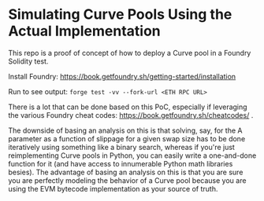 # Simulating Curve Pools Using the Actual Implementation

This repo is a proof of concept of how to deploy a Curve pool in a Foundry Solidity test.

Install Foundry: https://book.getfoundry.sh/getting-started/installation

Run to see output:
`forge test -vv --fork-url <ETH RPC URL>`

There is a lot that can be done based on this PoC, especially if leveraging the various Foundry cheat codes: https://book.getfoundry.sh/cheatcodes/ .

The downside of basing an analysis on this is that solving, say, for the A parameter as a function of slippage for a 
given swap size has to be done iteratively using something like a binary search, whereas if you're just reimplementing
Curve pools in Python, you can easily write a one-and-done function for it (and have access to innumerable Python math
libraries besies). The advantage of basing an analysis on this is that you are sure you are perfectly modeling the behavior
of a Curve pool because you are using the EVM bytecode implementation as your source of truth.

